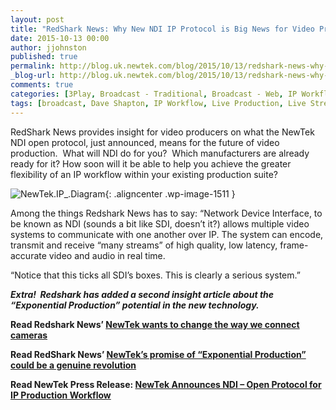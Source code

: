 ```yaml
---
layout: post
title: "RedShark News: Why New NDI IP Protocol is Big News for Video Production"
date: 2015-10-13 00:00
author: jjohnston
published: true
permalink: http://blog.uk.newtek.com/blog/2015/10/13/redshark-news-why-new-ndi-ip-protocol-is-big-news-for-video-production/
_blog-url: http://blog.uk.newtek.com/blog/2015/10/13/redshark-news-why-new-ndi-ip-protocol-is-big-news-for-video-production/
comments: true
categories: [3Play, Broadcast - Traditional, Broadcast - Web, IP Workflow, Live Production, NewTek Developer Network, TriCaster]
tags: [broadcast, Dave Shapton, IP Workflow, Live Production, Live Streaming, Multi Camera, NDI, RedShark News, TriCaster]
---
```

RedShark News provides insight for video producers on what the NewTek NDI open protocol, just announced, means for the future of video production.  What will NDI do for you?  Which manufacturers are already ready for it? How soon will it be able to help you achieve the greater flexibility of an IP workflow within your existing production suite?

![NewTek.IP_.Diagram](https://233b1d13b450eb6b33b4-ac2a33202ef9b63045cbb3afca178df8.ssl.cf1.rackcdn.com/2015/10/NewTek.IP_.Diagram.png){: .aligncenter .wp-image-1511 }

Among the things Redshark News has to say: “Network Device Interface, to be known as NDI (sounds a bit like SDI, doesn’t it?) allows multiple video systems to communicate with one another over IP. The system can encode, transmit and receive “many streams” of high quality, low latency, frame-accurate video and audio in real time.

“Notice that this ticks all SDI’s boxes. This is clearly a serious system.”

***Extra!  Redshark has added a second insight article about the “Exponential Production” potential in the new technology.***


**Read Redshark News’ [NewTek wants to change the way we connect cameras](http://www.redsharknews.com/production/item/2864-newtek-wants-to-change-the-way-we-connect-cameras)**

**Read RedShark News’ [NewTek’s promise of “Exponential Production” could be a genuine revolution](http://www.redsharknews.com/technology/item/2881-newtek-announces-exponential-production)**

**Read NewTek Press Release: [NewTek Announces NDI – Open Protocol for IP Production Workflow](http://www.newtek.com/news-events/newsroom/press-releases/1281-newtek-announces-ndi-open-protocol-for-ip-production-workflow.html)**
